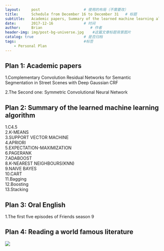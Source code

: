 ```yaml
---
layout:     post                    # 使用的布局（不需要改）
title:      Schedule from December 16 to December 31   # 标题 
subtitle:   Academic papers, Summary of the learned machine learning algorithm, Oral English
date:       2017-12-16              # 时间
author:     Brian                      # 作者
header-img: img/post-bg-universe.jpg    #这篇文章标题背景图片
catalog: true                       # 是否归档
tags:                               #标签
    - Personal Plan
---
```


## Plan 1:  Academic papers

1.Complementary Convolution Residual Networks for Semantic   Segmentation in Street Scenes with Deep Gaussian CRF 

2.The Second one: Symmetric Convolutional Neural Network    

## Plan 2: Summary of the learned machine learning algorithm

1.C4.5    
2.K-MEANS    
3.SUPPORT VECTOR MACHINE    
4.APRIORI    
5.EXPECTATION-MAXIMIZATION    
6.PAGERANK    
7.ADABOOST    
8.K-NEAREST NEIGHBOURS(KNN)    
9.NAIVE BAYES    
10.CART    
11.Bagging   
12.Boosting   
13.Stacking  

## Plan 3: Oral English
1.The first five episodes of Friends season 9   
## Plan 4: Reading a world famous literature

![](http://ww1.sinaimg.cn/large/b4c0024fgy1fmj0lkpx39j205807ggli.jpg)

